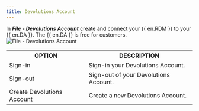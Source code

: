 ```yaml
---
title: Devolutions Account
---
```

In ***File - Devolutions Account*** create and connect your {{ en.RDM }} to your {{ en.DA }}. The {{ en.DA }} is free for customers.  
![File - Devolutions Account](https://webdevolutions.azureedge.net/docs/en/rdm/mac/RdmMac4008.png) 

<table>
	<tr>
		<th>
OPTION 
		</th>
		<th>
DESCRIPTION 
		</th>
	</tr>
	<tr>
		<td>
Sign-in 
		</td>
		<td>
Sign-in your Devolutions Account. 
		</td>
	</tr>
	<tr>
		<td>
Sign-out 
		</td>
		<td>
Sign-out of your Devolutions Account. 
		</td>
	</tr>
	<tr>
		<td>
Create Devolutions Account 
		</td>
		<td>
Create a new Devolutions Account. 
		</td>
	</tr>
</table>


